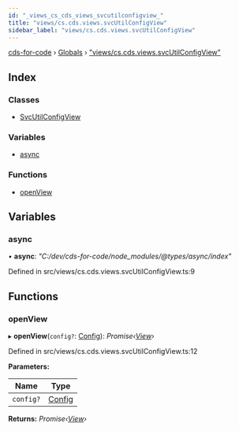 ```yaml
---
id: "_views_cs_cds_views_svcutilconfigview_"
title: "views/cs.cds.views.svcUtilConfigView"
sidebar_label: "views/cs.cds.views.svcUtilConfigView"
---
```


[cds-for-code](../index.md) › [Globals](../globals.md) › ["views/cs.cds.views.svcUtilConfigView"](_views_cs_cds_views_svcutilconfigview_.md)

## Index

### Classes

* [SvcUtilConfigView](../classes/_views_cs_cds_views_svcutilconfigview_.svcutilconfigview.md)

### Variables

* [async](_views_cs_cds_views_svcutilconfigview_.md#async)

### Functions

* [openView](_views_cs_cds_views_svcutilconfigview_.md#openview)

## Variables

###  async

• **async**: *"C:/dev/cds-for-code/node_modules/@types/async/index"*

Defined in src/views/cs.cds.views.svcUtilConfigView.ts:9

## Functions

###  openView

▸ **openView**(`config?`: [Config](../interfaces/_api_cds_webapi_cdswebapi_.cdswebapi.config.md)): *Promise‹[View](../classes/_core_webui_view_.view.md)›*

Defined in src/views/cs.cds.views.svcUtilConfigView.ts:12

**Parameters:**

Name | Type |
------ | ------ |
`config?` | [Config](../interfaces/_api_cds_webapi_cdswebapi_.cdswebapi.config.md) |

**Returns:** *Promise‹[View](../classes/_core_webui_view_.view.md)›*

